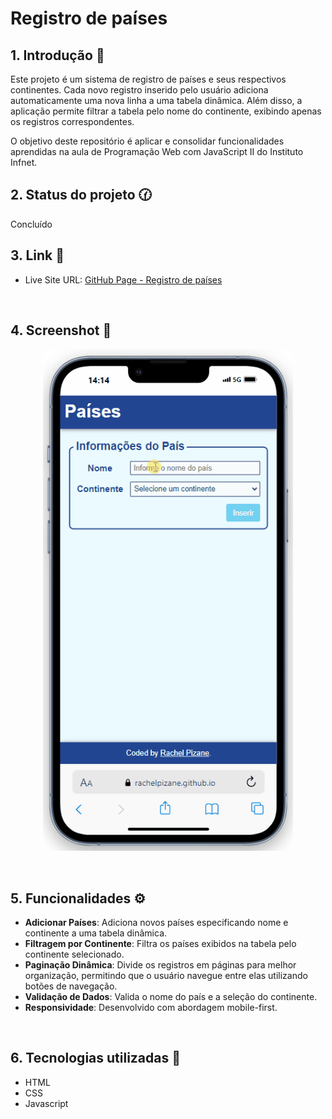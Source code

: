 # Registro de países

## 1. Introdução 📝

Este projeto é um sistema de registro de países e seus respectivos continentes. Cada novo registro inserido pelo usuário adiciona automaticamente uma nova linha a uma tabela dinâmica. Além disso, a aplicação permite filtrar a tabela pelo nome do continente, exibindo apenas os registros correspondentes.

O objetivo deste repositório é aplicar e consolidar funcionalidades aprendidas na aula de Programação Web com JavaScript II do Instituto Infnet.
<br>

## 2. Status do projeto 🕜

Concluído
<br>

## 3. Link 🔗

- Live Site URL: [GitHub Page - Registro de países](https://rachelpizane.github.io/registro-paises/)
<br>

## 4. Screenshot 📸

<p align="center">
<img src="img/versao-mobile.gif" alt="Mobile version" width="400">
</p>
<br>

## 5. Funcionalidades ⚙️

- **Adicionar Países**: Adiciona novos países especificando nome e continente a uma tabela dinâmica.
- **Filtragem por Continente**: Filtra os países exibidos na tabela pelo continente selecionado.
- **Paginação Dinâmica**: Divide os registros em páginas para melhor organização, permitindo que o usuário navegue entre elas utilizando botões de navegação.
- **Validação de Dados**: Valida o nome do país e a seleção do continente.
- **Responsividade**: Desenvolvido com abordagem mobile-first.
<br>

## 6. Tecnologias utilizadas 🔧
 - HTML
 - CSS
 - Javascript
 <br>
